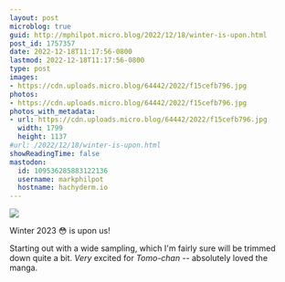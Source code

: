 ```yaml
---
layout: post
microblog: true
guid: http://mphilpot.micro.blog/2022/12/18/winter-is-upon.html
post_id: 1757357
date: 2022-12-18T11:17:56-0800
lastmod: 2022-12-18T11:17:56-0800
type: post
images:
- https://cdn.uploads.micro.blog/64442/2022/f15cefb796.jpg
photos:
- https://cdn.uploads.micro.blog/64442/2022/f15cefb796.jpg
photos_with_metadata:
- url: https://cdn.uploads.micro.blog/64442/2022/f15cefb796.jpg
  width: 1799
  height: 1137
#url: /2022/12/18/winter-is-upon.html
showReadingTime: false
mastodon:
  id: 109536285883122136
  username: markphilpot
  hostname: hachyderm.io
---
```

![](https://micro.markphilpot.com/uploads/2022/f15cefb796.jpg)

Winter 2023 😳 is upon us!

Starting out with a wide sampling, which I'm fairly sure will be trimmed down quite a bit. *Very* excited for *Tomo-chan* -- absolutely loved the manga.


